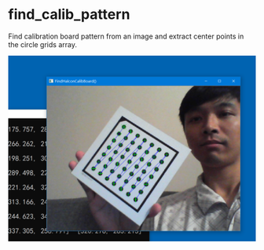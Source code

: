 # find_calib_pattern
Find calibration board pattern from an image and extract center points in the circle grids array.

![Screenshot](./test/1.png)
